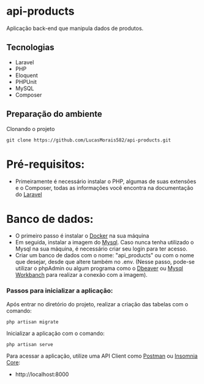 # api-products

Aplicação back-end que manipula dados de produtos.

## Tecnologias

- Laravel
- PHP
- Eloquent
- PHPUnit
- MySQL
- Composer

## Preparação do ambiente

Clonando o projeto
```
git clone https://github.com/LucasMorais582/api-products.git
```

# Pré-requisitos:
- Primeiramente é necessário instalar o PHP, algumas de suas extensões e o Composer, todas as informações você encontra na documentação do [Laravel](https://laravel.com/docs/7.x/installation)

# Banco de dados:
- O primeiro passo é instalar o [Docker](https://docs.docker.com/engine/install/) na sua máquina
- Em seguida, instalar a imagem do [Mysql](https://hub.docker.com/_/mysql). Caso nunca tenha utilizado o Mysql na sua máquina, é necessário criar seu login para ter acesso.
- Criar um banco de dados com o nome: "api_products" ou com o nome que desejar, desde que altere também no .env. (Nesse passo, pode-se utilizar o phpAdmin ou algum programa como o [Dbeaver](https://dbeaver.io/) ou [Mysql Workbanch](https://www.mysql.com/products/workbench/) para realizar a conexão com a imagem).


### Passos para inicializar a aplicação:

Após entrar no diretório do projeto, realizar a criação das tabelas com o comando:
```
php artisan migrate
```

Inicializar a aplicação com o comando:
```
php artisan serve
```

Para acessar a aplicação, utilize uma API Client como [Postman](https://www.postman.com/) ou [Insomnia Core](https://insomnia.rest/download/):
- http://localhost:8000

